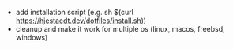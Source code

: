 - add installation script (e.g. sh $(curl https://hjestaedt.dev/dotfiles/install.sh))
- cleanup and make it work for multiple os (linux, macos, freebsd, windows)

